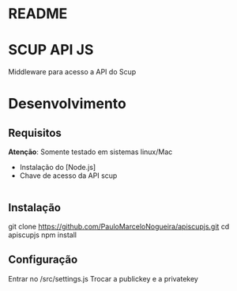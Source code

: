 # README #

# SCUP API JS #

Middleware para acesso a API do Scup


# Desenvolvimento #

## Requisitos ##
**Atenção**: Somente testado em sistemas linux/Mac

  - Instalação do [Node.js]
  - Chave de acesso da API scup
    ```

## Instalação ##
git clone https://github.com/PauloMarceloNogueira/apiscupjs.git
cd apiscupjs
npm install


## Configuração ##
Entrar no /src/settings.js 
Trocar a publickey e a privatekey


